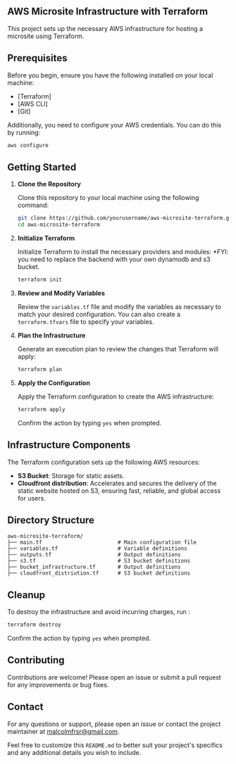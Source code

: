 
## AWS Microsite Infrastructure with Terraform

This project sets up the necessary AWS infrastructure for hosting a microsite using Terraform.

## Prerequisites

Before you begin, ensure you have the following installed on your local machine:

- [Terraform]
- [AWS CLI]
- [Git]

Additionally, you need to configure your AWS credentials. You can do this by running:

```bash
aws configure
```

## Getting Started

1. **Clone the Repository**

   Clone this repository to your local machine using the following command:

   ```bash
   git clone https://github.com/yourusername/aws-microsite-terraform.git
   cd aws-microsite-terraform
   ```

2. **Initialize Terraform**

   Initialize Terraform to install the necessary providers and modules:
   *FYI: you need to replace the backend with your own dynamodb and s3 bucket.

   ```bash
   terraform init
   ```

3. **Review and Modify Variables**

   Review the `variables.tf` file and modify the variables as necessary to match your desired configuration. You can also create a `terraform.tfvars` file to specify your variables.

4. **Plan the Infrastructure**

   Generate an execution plan to review the changes that Terraform will apply:

   ```bash
   terraform plan
   ```

5. **Apply the Configuration**

   Apply the Terraform configuration to create the AWS infrastructure:

   ```bash
   terraform apply
   ```

   Confirm the action by typing `yes` when prompted.

## Infrastructure Components

The Terraform configuration sets up the following AWS resources:

- **S3 Bucket**: Storage for static assets.
- **Cloudfront distribution**: Accelerates and secures the delivery of the static website hosted on S3, ensuring fast, reliable, and global access for users.

## Directory Structure
 
```
aws-microsite-terraform/
├── main.tf                        # Main configuration file
├── variables.tf                   # Variable definitions
├── outputs.tf                     # Output definitions
├── s3.tf                          # S3 bucket definitions
├── bucket_infrastructure.tf       # Output definitions
├── cloudfront_distriution.tf      # S3 bucket definitions

```

## Cleanup

To destroy the infrastructure and avoid incurring charges, run :

```bash
terraform destroy
```

Confirm the action by typing `yes` when prompted.

## Contributing

Contributions are welcome! Please open an issue or submit a pull request for any improvements or bug fixes.

## Contact

For any questions or support, please open an issue or contact the project maintainer at [malcolmfrsr@gmail.com](mailto:malcolmfrsr@gmail.com).

Feel free to customize this `README.md` to better suit your project's specifics and any additional details you wish to include.
